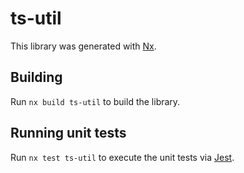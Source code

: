# ts-util

This library was generated with [Nx](https://nx.dev).

## Building

Run `nx build ts-util` to build the library.

## Running unit tests

Run `nx test ts-util` to execute the unit tests via [Jest](https://jestjs.io).
